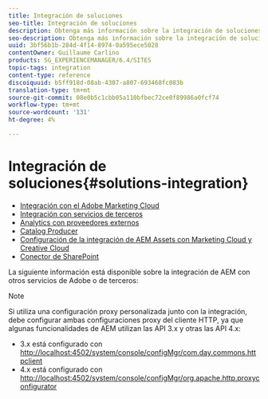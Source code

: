 ```yaml
---
title: Integración de soluciones
seo-title: Integración de soluciones
description: Obtenga más información sobre la integración de soluciones en AEM.
seo-description: Obtenga más información sobre la integración de soluciones en AEM.
uuid: 3bf56b1b-284d-4f14-8974-0a595ece5028
contentOwner: Guillaume Carlino
products: SG_EXPERIENCEMANAGER/6.4/SITES
topic-tags: integration
content-type: reference
discoiquuid: b5ff918d-08ab-4307-a807-693468fc083b
translation-type: tm+mt
source-git-commit: 08e0b5c1cbb05a110bfbec72ce0f89986a0fcf74
workflow-type: tm+mt
source-wordcount: '131'
ht-degree: 4%

---
```



# Integración de soluciones{#solutions-integration}

* [Integración con el Adobe Marketing Cloud](/help/sites-administering/marketing-cloud.md)
* [Integración con servicios de terceros](/help/sites-administering/third-party-services.md)
* [Analytics con proveedores externos](/help/sites-administering/external-providers.md)
* [Catalog Producer](/help/sites-administering/catalog-producer.md)
* [Configuración de la integración de AEM Assets con Marketing Cloud y Creative Cloud](/help/sites-administering/configure-assets-cc-integration.md)
* [Conector de SharePoint](/help/sites-administering/sharepoint-connector.md)

La siguiente información está disponible sobre la integración de AEM con otros servicios de Adobe o de terceros:

>[!NOTE]
>
>Si utiliza una configuración proxy personalizada junto con la integración, debe configurar ambas configuraciones proxy del cliente HTTP, ya que algunas funcionalidades de AEM utilizan las API 3.x y otras las API 4.x:
>
>* 3.x está configurado con [http://localhost:4502/system/console/configMgr/com.day.commons.httpclient](http://localhost:4502/system/console/configMgr/com.day.commons.httpclient)
>* 4.x está configurado con [http://localhost:4502/system/console/configMgr/org.apache.http.proxyconfigurator](http://localhost:4502/system/console/configMgr/org.apache.http.proxyconfigurator)
>



